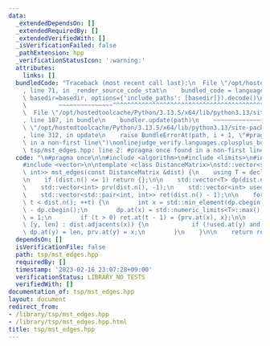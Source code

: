 ```yaml
---
data:
  _extendedDependsOn: []
  _extendedRequiredBy: []
  _extendedVerifiedWith: []
  _isVerificationFailed: false
  _pathExtension: hpp
  _verificationStatusIcon: ':warning:'
  attributes:
    links: []
  bundledCode: "Traceback (most recent call last):\n  File \"/opt/hostedtoolcache/Python/3.13.5/x64/lib/python3.13/site-packages/onlinejudge_verify/documentation/build.py\"\
    , line 71, in _render_source_code_stat\n    bundled_code = language.bundle(stat.path,\
    \ basedir=basedir, options={'include_paths': [basedir]}).decode()\n          \
    \         ~~~~~~~~~~~~~~~^^^^^^^^^^^^^^^^^^^^^^^^^^^^^^^^^^^^^^^^^^^^^^^^^^^^^^^^^^^^^^^^^^\n\
    \  File \"/opt/hostedtoolcache/Python/3.13.5/x64/lib/python3.13/site-packages/onlinejudge_verify/languages/cplusplus.py\"\
    , line 187, in bundle\n    bundler.update(path)\n    ~~~~~~~~~~~~~~^^^^^^\n  File\
    \ \"/opt/hostedtoolcache/Python/3.13.5/x64/lib/python3.13/site-packages/onlinejudge_verify/languages/cplusplus_bundle.py\"\
    , line 312, in update\n    raise BundleErrorAt(path, i + 1, \"#pragma once found\
    \ in a non-first line\")\nonlinejudge_verify.languages.cplusplus_bundle.BundleErrorAt:\
    \ tsp/mst_edges.hpp: line 2: #pragma once found in a non-first line\n"
  code: "\n#pragma once\n\n#include <algorithm>\n#include <limits>\n#include <utility>\n\
    #include <vector>\n\ntemplate <class DistanceMatrix>\nstd::vector<std::pair<int,\
    \ int>> mst_edges(const DistanceMatrix &dist) {\n    using T = decltype((*dist.adjacents(0).begin()).second);\n\
    \n    if (dist.n() <= 1) return {};\n\n    std::vector<T> dp(dist.n(), std::numeric_limits<T>::max());\n\
    \    std::vector<int> prv(dist.n(), -1);\n    std::vector<int> used(dist.n());\n\
    \    std::vector<std::pair<int, int>> ret(dist.n() - 1);\n\n    for (int t = 0;\
    \ t < dist.n(); ++t) {\n        int x = std::min_element(dp.cbegin(), dp.cend())\
    \ - dp.cbegin();\n        dp.at(x) = std::numeric_limits<T>::max();\n        used.at(x)\
    \ = 1;\n        if (t > 0) ret.at(t - 1) = {prv.at(x), x};\n\n        for (auto\
    \ [y, len] : dist.adjacents(x)) {\n            if (!used.at(y) and len < dp.at(y))\
    \ dp.at(y) = len, prv.at(y) = x;\n        }\n    }\n\n    return ret;\n}\n"
  dependsOn: []
  isVerificationFile: false
  path: tsp/mst_edges.hpp
  requiredBy: []
  timestamp: '2023-02-16 23:07:28+09:00'
  verificationStatus: LIBRARY_NO_TESTS
  verifiedWith: []
documentation_of: tsp/mst_edges.hpp
layout: document
redirect_from:
- /library/tsp/mst_edges.hpp
- /library/tsp/mst_edges.hpp.html
title: tsp/mst_edges.hpp
---
```

